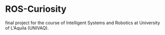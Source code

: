 # ROS-Curiosity
final project for the course of Intelligent Systems and Robotics at University of L'Aquila (UNIVAQ).
